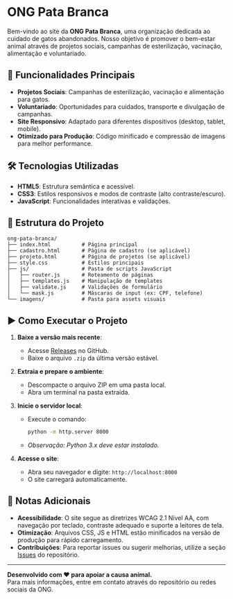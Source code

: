 # ONG Pata Branca

Bem-vindo ao site da **ONG Pata Branca**, uma organização dedicada ao cuidado de gatos abandonados. Nosso objetivo é promover o bem-estar animal através de projetos sociais, campanhas de esterilização, vacinação, alimentação e voluntariado.

## 🚀 Funcionalidades Principais
- **Projetos Sociais**: Campanhas de esterilização, vacinação e alimentação para gatos.
- **Voluntariado**: Oportunidades para cuidados, transporte e divulgação de campanhas.
- **Site Responsivo**: Adaptado para diferentes dispositivos (desktop, tablet, mobile).
- **Otimizado para Produção**: Código minificado e compressão de imagens para melhor performance.

## 🛠 Tecnologias Utilizadas
- **HTML5**: Estrutura semântica e acessível.
- **CSS3**: Estilos responsivos e modos de contraste (alto contraste/escuro).
- **JavaScript**: Funcionalidades interativas e validações.

## 📁 Estrutura do Projeto
```
ong-pata-branca/
├── index.html          # Página principal
├── cadastro.html       # Página de cadastro (se aplicável)
├── projeto.html        # Página de projetos (se aplicável)
├── style.css           # Estilos principais
├── js/                 # Pasta de scripts JavaScript
│   ├── router.js       # Roteamento de páginas
│   ├── templates.js    # Manipulação de templates
│   ├── validate.js     # Validações de formulário
│   └── mask.js         # Máscaras de input (ex: CPF, telefone)
└── imagens/            # Pasta para assets visuais
```

## ▶️ Como Executar o Projeto
1. **Baixe a versão mais recente**:
   - Acesse [Releases](https://github.com/aquaspy/programacaoweb/releases) no GitHub.
   - Baixe o arquivo `.zip` da última versão estável.

2. **Extraia e prepare o ambiente**:
   - Descompacte o arquivo ZIP em uma pasta local.
   - Abra um terminal na pasta extraída.

3. **Inicie o servidor local**:
   - Execute o comando:
     ```bash
     python -m http.server 8000
     ```
   - *Observação: Python 3.x deve estar instalado.*

4. **Acesse o site**:
   - Abra seu navegador e digite: `http://localhost:8000`
   - O site carregará automaticamente.

## 📄 Notas Adicionais
- **Acessibilidade**: O site segue as diretrizes WCAG 2.1 Nível AA, com navegação por teclado, contraste adequado e suporte a leitores de tela.
- **Otimização**: Arquivos CSS, JS e HTML estão minificados na versão de produção para rápido carregamento.
- **Contribuições**: Para reportar issues ou sugerir melhorias, utilize a seção [Issues](https://github.com/aquaspy/programacaoweb/issues) do repositório.

---

**Desenvolvido com ❤️ para apoiar a causa animal.**  
Para mais informações, entre em contato através do repositório ou redes sociais da ONG.
```